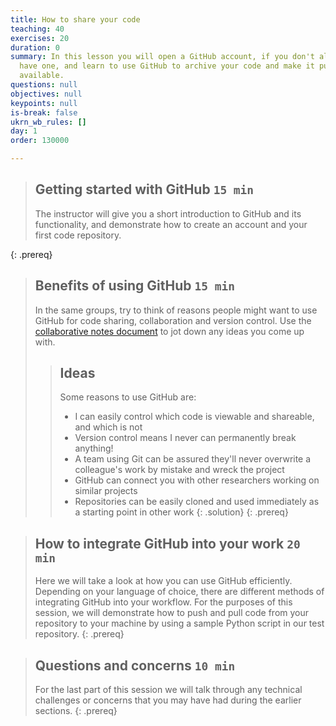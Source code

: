 ```yaml
---
title: How to share your code
teaching: 40
exercises: 20
duration: 0
summary: In this lesson you will open a GitHub account, if you don't already
  have one, and learn to use GitHub to archive your code and make it publicly
  available.
questions: null
objectives: null
keypoints: null
is-break: false
ukrn_wb_rules: []
day: 1
order: 130000

---
```

> ## Getting started with GitHub `15 min`
> The instructor will give you a short introduction to GitHub and its functionality, and demonstrate how to create an account and your first code repository.
> 
{: .prereq}

> ## Benefits of using GitHub `15 min`
> In the same groups, try to think of reasons people might want to use GitHub for code sharing, collaboration and version control.
> Use the <a href="{{ site.collaborative_notes }}" target="_blank">collaborative notes document</a>
> to jot down any ideas you come up with.
> > ## Ideas
> > Some reasons to use GitHub are:
> > - I can easily control which code is viewable and shareable, and which is not
> > - Version control means I never can permanently break anything!
> > - A team using Git can be assured they'll never overwrite a colleague's work by mistake and wreck the project
> > - GitHub can connect you with other researchers working on similar projects
> > - Repositories can be easily cloned and used immediately as a starting point in other work
> {: .solution}
{: .prereq}

> ## How to integrate GitHub into your work `20 min`
> Here we will take a look at how you can use GitHub efficiently.  Depending on your language of choice, 
> there are different methods of integrating GitHub into your workflow.  For the purposes of this 
> session, we will demonstrate how to push and pull code from your repository to your machine by using a sample
> Python script in our test repository.
{: .prereq}

> ## Questions and concerns `10 min`
> For the last part of this session we will talk through any technical challenges or concerns 
> that you may have had during the earlier sections.
{: .prereq}
